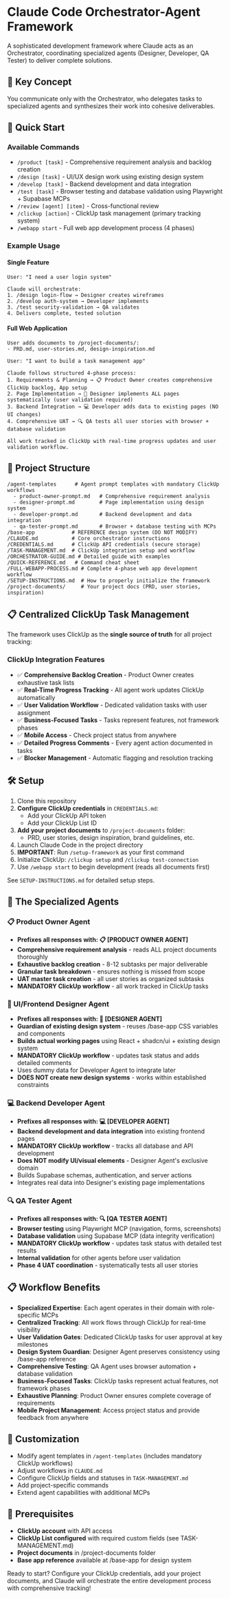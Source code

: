 # Claude Code Orchestrator-Agent Framework

A sophisticated development framework where Claude acts as an Orchestrator, coordinating specialized agents (Designer, Developer, QA Tester) to deliver complete solutions.

## 🎯 Key Concept
You communicate only with the Orchestrator, who delegates tasks to specialized agents and synthesizes their work into cohesive deliverables.

## 🚀 Quick Start

### Available Commands
- `/product [task]` - Comprehensive requirement analysis and backlog creation
- `/design [task]` - UI/UX design work using existing design system
- `/develop [task]` - Backend development and data integration
- `/test [task]` - Browser testing and database validation using Playwright + Supabase MCPs
- `/review [agent] [item]` - Cross-functional review
- `/clickup [action]` - ClickUp task management (primary tracking system)
- `/webapp start` - Full web app development process (4 phases)

### Example Usage

#### Single Feature
```
User: "I need a user login system"

Claude will orchestrate:
1. /design login-flow → Designer creates wireframes
2. /develop auth-system → Developer implements
3. /test security-validation → QA validates
4. Delivers complete, tested solution
```

#### Full Web Application
```
User adds documents to /project-documents/:
- PRD.md, user-stories.md, design-inspiration.md

User: "I want to build a task management app"

Claude follows structured 4-phase process:
1. Requirements & Planning → 📋 Product Owner creates comprehensive ClickUp backlog, App setup
2. Page Implementation → 🎨 Designer implements ALL pages systematically (user validation required)
3. Backend Integration → 💻 Developer adds data to existing pages (NO UI changes)
4. Comprehensive UAT → 🔍 QA tests all user stories with browser + database validation

All work tracked in ClickUp with real-time progress updates and user validation workflow.
```

## 📁 Project Structure
```
/agent-templates      # Agent prompt templates with mandatory ClickUp workflows
  - product-owner-prompt.md   # Comprehensive requirement analysis
  - designer-prompt.md        # Page implementation using design system
  - developer-prompt.md       # Backend development and data integration
  - qa-tester-prompt.md       # Browser + database testing with MCPs
/base-app            # REFERENCE design system (DO NOT MODIFY)
/CLAUDE.md           # Core orchestrator instructions
/CREDENTIALS.md      # ClickUp API credentials (secure storage)
/TASK-MANAGEMENT.md  # ClickUp integration setup and workflow
/ORCHESTRATOR-GUIDE.md # Detailed guide with examples
/QUICK-REFERENCE.md   # Command cheat sheet
/FULL-WEBAPP-PROCESS.md # Complete 4-phase web app development workflow
/SETUP-INSTRUCTIONS.md  # How to properly initialize the framework
/project-documents/     # Your project docs (PRD, user stories, inspiration)
```

## 📋 Centralized ClickUp Task Management
The framework uses ClickUp as the **single source of truth** for all project tracking:

### ClickUp Integration Features
- ✅ **Comprehensive Backlog Creation** - Product Owner creates exhaustive task lists
- ✅ **Real-Time Progress Tracking** - All agent work updates ClickUp automatically
- ✅ **User Validation Workflow** - Dedicated validation tasks with user assignment
- ✅ **Business-Focused Tasks** - Tasks represent features, not framework phases
- ✅ **Mobile Access** - Check project status from anywhere
- ✅ **Detailed Progress Comments** - Every agent action documented in tasks
- ✅ **Blocker Management** - Automatic flagging and resolution tracking

## 🛠 Setup
1. Clone this repository
2. **Configure ClickUp credentials** in `CREDENTIALS.md`:
   - Add your ClickUp API token
   - Add your ClickUp List ID
3. **Add your project documents** to `/project-documents` folder:
   - PRD, user stories, design inspiration, brand guidelines, etc.
4. Launch Claude Code in the project directory
5. **IMPORTANT**: Run `/setup-framework` as your first command
6. Initialize ClickUp: `/clickup setup` and `/clickup test-connection`
7. Use `/webapp start` to begin development (reads all documents first)

See `SETUP-INSTRUCTIONS.md` for detailed setup steps.

## 🎨 The Specialized Agents

### 📋 Product Owner Agent
- **Prefixes all responses with: 📋 [PRODUCT OWNER AGENT]**
- **Comprehensive requirement analysis** - reads ALL project documents thoroughly
- **Exhaustive backlog creation** - 8-12 subtasks per major deliverable
- **Granular task breakdown** - ensures nothing is missed from scope
- **UAT master task creation** - all user stories as organized subtasks
- **MANDATORY ClickUp workflow** - all work tracked in ClickUp tasks

### 🎨 UI/Frontend Designer Agent
- **Prefixes all responses with: 🎨 [DESIGNER AGENT]**
- **Guardian of existing design system** - reuses /base-app CSS variables and components
- **Builds actual working pages** using React + shadcn/ui + existing design system
- **MANDATORY ClickUp workflow** - updates task status and adds detailed comments
- Uses dummy data for Developer Agent to integrate later
- **DOES NOT create new design systems** - works within established constraints

### 💻 Backend Developer Agent
- **Prefixes all responses with: 💻 [DEVELOPER AGENT]**
- **Backend development and data integration** into existing frontend pages
- **MANDATORY ClickUp workflow** - tracks all database and API development
- **Does NOT modify UI/visual elements** - Designer Agent's exclusive domain
- Builds Supabase schemas, authentication, and server actions
- Integrates real data into Designer's existing page implementations

### 🔍 QA Tester Agent
- **Prefixes all responses with: 🔍 [QA TESTER AGENT]**
- **Browser testing** using Playwright MCP (navigation, forms, screenshots)
- **Database validation** using Supabase MCP (data integrity verification)
- **MANDATORY ClickUp workflow** - updates task status with detailed test results
- **Internal validation** for other agents before user validation
- **Phase 4 UAT coordination** - systematically tests all user stories

## 📋 Workflow Benefits
- **Specialized Expertise**: Each agent operates in their domain with role-specific MCPs
- **Centralized Tracking**: All work flows through ClickUp for real-time visibility
- **User Validation Gates**: Dedicated ClickUp tasks for user approval at key milestones
- **Design System Guardian**: Designer Agent preserves consistency using /base-app reference
- **Comprehensive Testing**: QA Agent uses browser automation + database validation
- **Business-Focused Tasks**: ClickUp tasks represent actual features, not framework phases
- **Exhaustive Planning**: Product Owner ensures complete coverage of requirements
- **Mobile Project Management**: Access project status and provide feedback from anywhere

## 🔧 Customization
- Modify agent templates in `/agent-templates` (includes mandatory ClickUp workflows)
- Adjust workflows in `CLAUDE.md`
- Configure ClickUp fields and statuses in `TASK-MANAGEMENT.md`
- Add project-specific commands
- Extend agent capabilities with additional MCPs

## 🚨 Prerequisites
- **ClickUp account** with API access
- **ClickUp List configured** with required custom fields (see TASK-MANAGEMENT.md)
- **Project documents** in /project-documents folder
- **Base app reference** available at /base-app for design system

Ready to start? Configure your ClickUp credentials, add your project documents, and Claude will orchestrate the entire development process with comprehensive tracking!